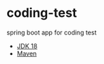 # coding-test
spring boot app for coding test 

- [JDK 18](https://www.oracle.com/java/technologies/downloads/#java18)
- [Maven](https://maven.apache.org)
